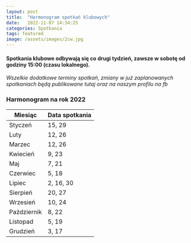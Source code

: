 ```yaml
---
layout: post
title:  "Harmonogram spotkań klubowych"
date:   2022-11-07 14:34:25
categories: Spotkania
tags: featured
image: /assets/images/2cw.jpg
---
```

#### Spotkania klubowe odbywają się co drugi tydzień, zawsze w sobotę od godziny 15:00 (czasu lokalnego).

*Wszelkie dodatkowe terminy spotkań, zmiany w już zaplanowanych spotkaniach będą publikowane tutaj oraz na naszym profilu na fb*

### Harmonogram na rok 2022

| Miesiąc     | Data spotkania |
|-------------|----------------|
| Styczeń     | 15, 29         |
| Luty        | 12, 26         |
| Marzec      | 12, 26         |
| Kwiecień    | 9, 23          |
| Maj         | 7, 21          |
| Czerwiec    | 5, 18          |
| Lipiec      | 2, 16, 30      |
| Sierpień    | 20, 27         |
| Wrzesień    | 10, 24         |
| Październik | 8, 22          |
| Listopad    | 5, 19          |
| Grudzień    | 3, 17          || Grudzień    | 3, 17          |
